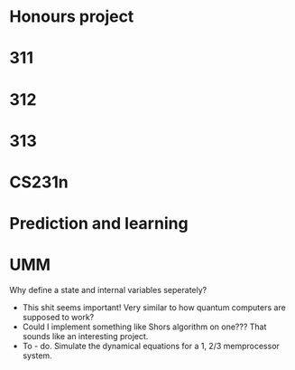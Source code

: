 # Honours project



# 311


# 312



# 313


# CS231n


# Prediction and learning



# UMM

Why define a state and internal variables seperately? 
* This shit seems important! Very similar to how quantum computers are supposed to work?
 * Could I implement something like Shors algorithm on one??? That sounds like an interesting project.
* To - do. Simulate the dynamical equations for a 1, 2/3 memprocessor system.
